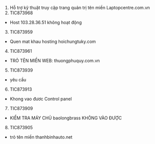 1. Hỗ trợ kỹ thuật truy cập trang quản trị tên miền Laptopcentre.com.vn
2. TIC873968
- Host 103.28.36.51 không hoạt động
3. TIC873959
- Quen mat khau hosting hoichungtuky.com
4. TIC873961
- TRỎ TÊN MIỀN WEB: thuongphuquy.com.vn
5. 	TIC873939
- yêu cầu
6. TIC873913
- Khong vao đươc Control panel
7. 	TIC873909
- KIỂM TRA MÁY CHỦ baolongbrass KHÔNG VÀO ĐƯỢC
8. 	TIC873905
- trỏ tên miền thanhbinhauto.net
